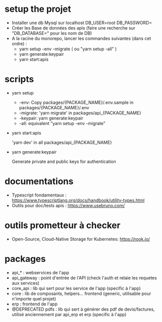 # setup the projet 
- Installer une db Mysql sur localhost
    DB_USER=root
    DB_PASSWORD=
- Créer les Base de données des apis (faire une recherche sur "DB_DATABASE=" pour les nom de DB)
- A la racine du monorepo, lancer les commandes suivantes (dans cet ordre) :
    - yarn setup -env -migrate 
        ( ou "yarn setup -all" )
    - yarn generate:keypair
    - yarn start:apis
# scripts
- yarn setup
    - -env: Copy packages/{PACKAGE_NAME}/.env.sample in packages/{PACKAGE_NAME}/.env
    - -migrate: 'yarn migrate' in packages/api_{PACKAGE_NAME}
    - -keypair: yarn generate:keypair
    - -all: equivalent "yarn setup -env -migrate"
- yarn start:apis
    
    'yarn dev' in all packages/api_{PACKAGE_NAME}
- yarn generate:keypair
    
    Generate private and public keys for authentication

# documentations
- Typescript fondamentaux : https://www.typescriptlang.org/docs/handbook/utility-types.html
- Outils pour doc/tests apis : https://www.usebruno.com/

# outils prometteur à checker
- Open-Source, Cloud-Native Storage for Kubernetes: https://rook.io/

# packages
- api_* : webservices de l'app
- api_gateway : point d'entrée de l'API (check l'auth et relaie les requetes aux services)
- core_api : lib qui sert pour les service de l'app (specific à l'app)
- core : lib de composants, helpers... frontend (generic, utilisable pour n'importe quel projet)
- erp : frontend de l'app
- @DEPRECATED pdfs : lib qui sert à générer des pdf de devis/factures, utilisé anciennement par api_erp et erp (specific à l'app)